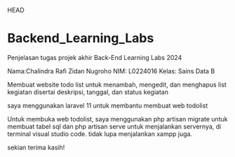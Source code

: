 HEAD
# Backend_Learning_Labs
Penjelasan tugas projek akhir
Back-End Learning Labs 2024

Nama:Chalindra Rafi Zidan Nugroho
NIM: L0224016
Kelas: Sains Data B

Membuat website todo list untuk menambah, mengedit, dan menghapus list kegiatan
disertai deskripsi, tanggal, dan status kegiatan

saya menggunakan laravel 11 untuk membantu membuat web todolist

Untuk membuka web todolist, saya menggunakan php artisan migrate untuk membuat tabel sql dan php artisan serve untuk menjalankan servernya, di terminal visual studio code. tidak lupa menjalankan xampp juga.

sekian terima kasih!



